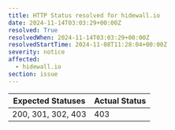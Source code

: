 ```yaml
---
title: HTTP Status resolved for hidewall.io
date: 2024-11-14T03:03:29+00:00Z
resolved: True
resolvedWhen: 2024-11-14T03:03:29+00:00Z
resolvedStartTime: 2024-11-08T11:28:04+00:00Z
severity: notice
affected:
  - hidewall.io
section: issue
---
```


| Expected Statuses | Actual Status  |
|-------------------|----------------|
| 200, 301, 302, 403 | 403 |
